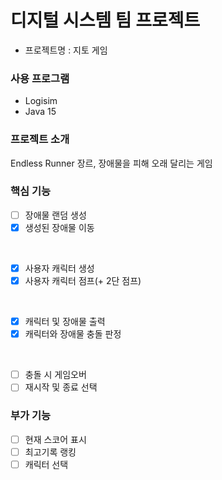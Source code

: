 # 디지털 시스템 팀 프로젝트
- 프로젝트명 : 지토 게임
### 사용 프로그램
- Logisim  
- Java 15

### 프로젝트 소개
Endless Runner 장르, 장애물을 피해 오래 달리는 게임
### 핵심 기능
- [ ] 장애물 랜덤 생성
- [x] 생성된 장애물 이동
<br>

- [x] 사용자 캐릭터 생성
- [x] 사용자 캐릭터 점프(+ 2단 점프)  
<br>

- [x] 캐릭터 및 장애물 출력
- [x] 캐릭터와 장애물 충돌 판정  
<br>

- [ ] 충돌 시 게임오버
- [ ] 재시작 및 종료 선택  

### 부가 기능
- [ ] 현재 스코어 표시  
- [ ] 최고기록 랭킹
- [ ] 캐릭터 선택
